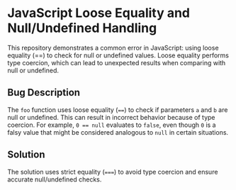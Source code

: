 # JavaScript Loose Equality and Null/Undefined Handling

This repository demonstrates a common error in JavaScript: using loose equality (==) to check for null or undefined values.  Loose equality performs type coercion, which can lead to unexpected results when comparing with null or undefined.

## Bug Description

The `foo` function uses loose equality (`==`) to check if parameters `a` and `b` are null or undefined. This can result in incorrect behavior because of type coercion.  For example, `0 == null` evaluates to `false`, even though `0` is a falsy value that might be considered analogous to `null` in certain situations.

## Solution

The solution uses strict equality (`===`) to avoid type coercion and ensure accurate null/undefined checks.
